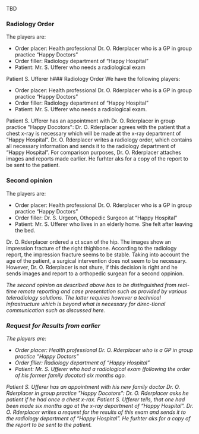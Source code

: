 TBD

### Radiology Order
The players are:

* Order placer: Health professional Dr. O. Rderplacer who is a GP in group practice “Happy Doctors”
* Order filler: Radiology department of “Happy Hospital”
* Patient: Mr. S. Ufferer who needs a radiological exam

Patient S. Ufferer h### Radiology Order
We have the following players:

* Order placer: Health professional Dr. O. Rderplacer who is a GP in group practice “Happy Doctors”
* Order filler: Radiology department of “Happy Hospital”
* Patient: Mr. S. Ufferer who needs a radiological exam.

Patient S. Ufferer has an appointment with Dr. O. Rderplacer in group practice "Happy Docotors": Dr. O. Rderplacer agrees with the patient that a chest x-ray is necessary which will be made at the x-ray department of “Happy Hospital”. Dr. O. Rderplacer writes a radiology order, which contains all necessary information and sends it to the radiology department of “Happy Hospital”. For comparison purposes, Dr. O. Rderplacer attaches images and reports made earlier. He furhter aks for a copy of the report to be sent to the patient.

### Second opinion
The players are:

* Order placer: Health professional Dr. O. Rderplacer who is a GP in group practice “Happy Doctors”
* Order filler: Dr. S. Urgeon, Othopedic Surgeon at “Happy Hospital”
* Patient: Mr. S. Ufferer who lives in an elderly home. She felt after leaving the bed.

Dr. O. Rderplacer ordered a ct scan of the hip. The images show an impression fracture of the right thighbone. According to the radiology report, the impression fracture seems to be stable. Taking into account the age of the patient, a surgical intervention does not seem to be necessary. However, Dr. O. Rderplacer is not shure, if this decision is right and he sends images and report to a orthopedic surgean for a second oppinion.

<i>The second opinion as described above has to be distinguished from real-time remote reporting and case presentation such as provided by various teleradiology solutions. The latter requires however a technical infrastructure which is beyond what is necessary for direc-tional communication such as discussed here. <i>

### Request for Results from earlier
The players are:

* Order placer: Health professional Dr. O. Rderplacer who is a GP in group practice “Happy Doctors”
* Order filler: Radiology department of “Happy Hospital”
* Patient: Mr. S. Ufferer who had a radiological exam (following the order of his former family docotor) six months ago.

Patient S. Ufferer has an appointment with his new family doctor Dr. O. Rderplacer in group practice "Happy Docotors": Dr. O. Rderplacer asks he patient if he had once a chest x-rax. Patient S. Ufferer tells, that one had been made six months ago at the x-ray department of “Happy Hospital”. Dr. O. Rderplacer writes a request for the results of this exam and sends it to the radiology department of “Happy Hospital”. He furhter aks for a copy of the report to be sent to the patient.